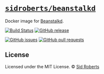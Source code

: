 # [`sidroberts/beanstalkd`](https://hub.docker.com/r/sidroberts/beanstalkd)

Docker image for [Beanstalkd](https://beanstalkd.github.io/).

[![Build Status](https://img.shields.io/travis/SidRoberts/docker-beanstalkd/master.svg?style=for-the-badge)](https://travis-ci.org/SidRoberts/docker-beanstalkd)
[![GitHub release](https://img.shields.io/github/release/SidRoberts/docker-beanstalkd.svg?style=for-the-badge)]()

[![GitHub issues](https://img.shields.io/github/issues-raw/SidRoberts/docker-beanstalkd.svg?style=for-the-badge)](https://github.com/SidRoberts/docker-beanstalkd/issues)
[![GitHub pull requests](https://img.shields.io/github/issues-pr-raw/SidRoberts/docker-beanstalkd.svg?style=for-the-badge)](https://github.com/SidRoberts/docker-beanstalkd/pulls)



## License

Licensed under the MIT License.
© [Sid Roberts](https://github.com/SidRoberts)
